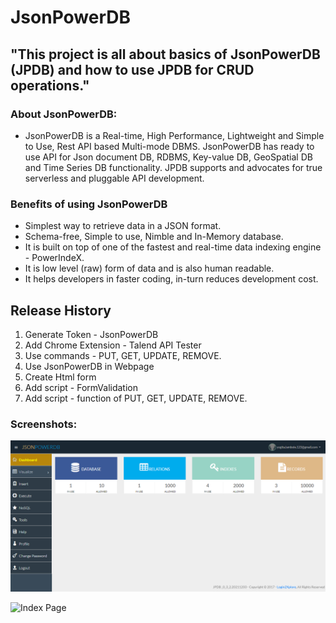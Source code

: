 # JsonPowerDB

## "This project is all about basics of JsonPowerDB (JPDB) and how to use JPDB for CRUD operations." 

### About JsonPowerDB:

- JsonPowerDB is a Real-time, High Performance, Lightweight and Simple to Use, Rest API based Multi-mode DBMS. JsonPowerDB has ready to use API for Json document DB, RDBMS, Key-value DB, GeoSpatial DB and Time Series DB functionality. JPDB supports and advocates for true serverless and pluggable API development.

### Benefits of using JsonPowerDB

- Simplest way to retrieve data in a JSON format.
- Schema-free, Simple to use, Nimble and In-Memory database.
- It is built on top of one of the fastest and real-time data indexing engine - PowerIndeX.
- It is low level (raw) form of data and is also human readable.
- It helps developers in faster coding, in-turn reduces development cost.

## Release History
1. Generate Token - JsonPowerDB
2. Add Chrome Extension - Talend API Tester
3. Use commands - PUT, GET, UPDATE, REMOVE.
4. Use JsonPowerDB in Webpage
5. Create Html form
6. Add script - FormValidation
7. Add script - function of PUT, GET, UPDATE, REMOVE.


### Screenshots:

![Dashboard](https://github.com/yogitalambole/BasicForm-in-JasonDB/blob/main/JPDB/dashboard.png)

![Index Page](https://github.com/BeAgarwal/JsonPowerDB/blob/master/Assets/Screenshots/Index.PNG)
